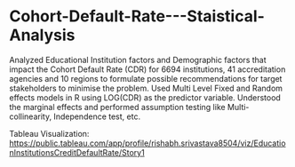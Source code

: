 # Cohort-Default-Rate---Staistical-Analysis
Analyzed Educational Institution factors and Demographic factors that impact the Cohort Default Rate (CDR) 
for 6694 institutions, 41 accreditation agencies and 10 regions to formulate possible recommendations for 
target stakeholders to minimise the problem. Used Multi Level Fixed and Random effects models in R using LOG(CDR) 
as the predictor variable. Understood the marginal effects and performed assumption testing like Multi-collinearity, 
Independence test, etc.

Tableau Visualization: https://public.tableau.com/app/profile/rishabh.srivastava8504/viz/EducationInstitutionsCreditDefaultRate/Story1

